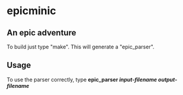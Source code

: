 epicminic
=========
An epic adventure
-----------------

To build just type "make". This will generate a "epic_parser".

Usage
-----
To use the parser correctly, type **epic_parser _input-filename_ _output-filename_**